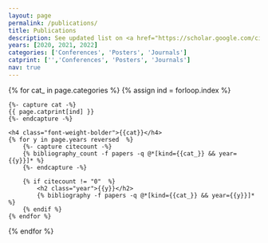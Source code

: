 ```yaml
---
layout: page
permalink: /publications/
title: Publications
description: See updated list on <a href="https://scholar.google.com/citations?user=O8A5FNwAAAAJ&hl=en">Google Scholar</a>.
years: [2020, 2021, 2022]
categories: ['Conferences', 'Posters', 'Journals']
catprint: ['','Conferences', 'Posters', 'Journals']
nav: true
---
```


<div class="publications">

{% for cat_ in page.categories  %}
	{% assign ind = forloop.index %}

	{%- capture cat -%}
	{{ page.catprint[ind] }}
	{%- endcapture -%}
	
	<h4 class="font-weight-bolder">{{cat}}</h4>
	{% for y in page.years reversed  %}
		{%- capture citecount -%}
		{% bibliography_count -f papers -q @*[kind={{cat_}} && year={{y}}]* %}
		{%- endcapture -%}

		{% if citecount != "0"  %}
			<h2 class="year">{{y}}</h2>
			{% bibliography -f papers -q @*[kind={{cat_}} && year={{y}}]* %}
		{% endif %}
	{% endfor %}
{% endfor %}

</div>
